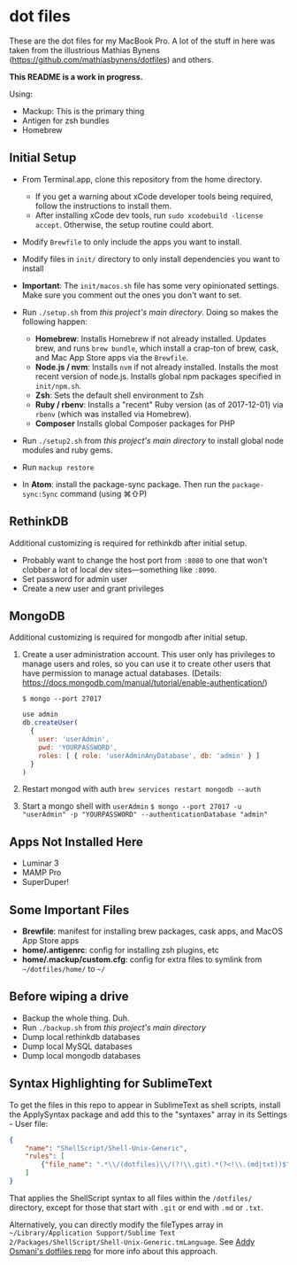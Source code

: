 # dot files

These are the dot files for my MacBook Pro. A lot of the stuff in here was
taken from the illustrious Mathias Bynens (https://github.com/mathiasbynens/dotfiles) and others.

**This README is a work in progress.**

Using:
* Mackup: This is the primary thing
* Antigen for zsh bundles
* Homebrew

## Initial Setup

* From Terminal.app, clone this repository from the home directory. 
    * If you get a warning about xCode developer tools being required, follow the instructions to install them. 
    * After installing xCode dev tools, run `sudo xcodebuild -license accept`. Otherwise, the setup routine could abort.
* Modify `Brewfile` to only include the apps you want to install.
* Modify files in `init/` directory to only install dependencies you want to install
* **Important**: The `init/macos.sh` file has some very opinionated settings. Make sure you comment out the ones you don't want to set.
* Run `./setup.sh` from _this project's main directory_. Doing so makes the following happen:
  * **Homebrew**: Installs Homebrew if not already installed. Updates brew, and runs `brew bundle`, which install a crap-ton of brew, cask, and Mac App Store apps via the `Brewfile`.
  * **Node.js / nvm**: Installs `nvm` if not already installed. Installs the most recent version of node.js. Installs global npm packages specified in `init/npm.sh`.
  * **Zsh**: Sets the default shell environment to Zsh
  * **Ruby / rbenv**: Installs a "recent" Ruby version (as of 2017-12-01) via `rbenv` (which was installed via Homebrew).
  * **Composer** Installs global Composer packages for PHP

* Run `./setup2.sh` from _this project's main directory_ to install global node modules and ruby gems.
* Run `mackup restore`
* In **Atom**: install the package-sync package. Then run the `package-sync:Sync` command (using ⌘⇧P)

## RethinkDB

Additional customizing is required for rethinkdb after initial setup.

* Probably want to change the host port from `:8080` to one that won't clobber a lot of local dev sites—something like `:8090`.
* Set password for admin user
* Create a new user and grant privileges

## MongoDB

Additional customizing is required for mongodb after initial setup.

1. Create a user administration account. This user only has privileges to manage users and roles, so you can use it to create other users that have permission to manage actual databases. (Details: https://docs.mongodb.com/manual/tutorial/enable-authentication/)

    `$ mongo --port 27017`

    ```js
    use admin
    db.createUser(
      {
        user: 'userAdmin',
        pwd: 'YOURPASSWORD',
        roles: [ { role: 'userAdminAnyDatabase', db: 'admin' } ]
      }
    )
    ```

2. Restart mongod with auth
    `brew services restart mongodb --auth`
3. Start a mongo shell with `userAdmin`
    `$ mongo --port 27017 -u "userAdmin" -p "YOURPASSWORD" --authenticationDatabase "admin"`


## Apps Not Installed Here
* Luminar 3
* MAMP Pro
* SuperDuper!

## Some Important Files
* **Brewfile**: manifest for installing brew packages, cask apps, and MacOS App Store apps
* **home/.antigenrc**: config for installing zsh plugins, etc
* **home/.mackup/custom.cfg**: config for extra files to symlink from `~/dotfiles/home/` to `~/`


## Before wiping a drive

* Backup the whole thing. Duh.
* Run `./backup.sh` from _this project's main directory_
* Dump local rethinkdb databases
* Dump local MySQL databases
* Dump local mongodb databases

## Syntax Highlighting for SublimeText

To get the files in this repo to appear in SublimeText as shell scripts, install the ApplySyntax package and add this to the "syntaxes" array in its Settings - User file:

```json
{
    "name": "ShellScript/Shell-Unix-Generic",
    "rules": [
        {"file_name": ".*\\/(dotfiles)\\/(?!\\.git).*(?<!\\.(md|txt))$"}
    ]
}
```

That applies the ShellScript syntax to all files within the `/dotfiles/` directory, except for those that start with `.git` or end with `.md` or `.txt`.

Alternatively, you can directly modify the fileTypes array in `~/Library/Application Support/Sublime Text 2/Packages/ShellScript/Shell-Unix-Generic.tmLanguage`. See [Addy Osmani's dotfiles repo](https://github.com/addyosmani/dotfiles) for more info about this approach.

